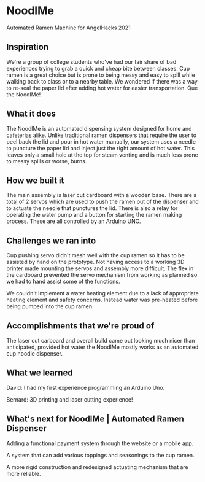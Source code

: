 # NoodlMe
Automated Ramen Machine for AngelHacks 2021

## Inspiration
We're a group of college students who've had our fair share of bad experiences trying to grab a quick and cheap bite between classes. Cup ramen is a great choice but is prone to being messy and easy to spill while walking back to class or to a nearby table. We wondered if there was a way to re-seal the paper lid after adding hot water for easier transportation. Que the NoodlMe!

## What it does
The NoodlMe is an automated dispensing system designed for home and cafeterias alike. Unlike traditional ramen dispensers that require the user to peel back the lid and pour in hot water manually, our system uses a needle to puncture the paper lid and inject just the right amount of hot water. This leaves only a small hole at the top for steam venting and is much less prone to messy spills or worse, burns.

## How we built it
The main assembly is laser cut cardboard with a wooden base. There are a total of 2 servos which are used to push the ramen out of the dispenser and to actuate the needle that punctures the lid. There is also a relay for operating the water pump and a button for starting the ramen making process. These are all controlled by an Arduino UNO.

## Challenges we ran into
Cup pushing servo didn't mesh well with the cup ramen so it has to be assisted by hand on the prototype. Not having access to a working 3D printer made mounting the servos and assembly more difficult. The flex in the cardboard prevented the servo mechanism from working as planned so we had to hand assist some of the functions.

We couldn't implement a water heating element due to a lack of appropriate heating element and safety concerns. Instead water was pre-heated before being pumped into the cup ramen.

## Accomplishments that we're proud of
The laser cut carboard and overall build came out looking much nicer than anticipated, provided hot water the NoodlMe mostly works as an automated cup noodle dispenser.

## What we learned
David: I had my first experience programming an Arduino Uno.

Bernard: 3D printing and laser cutting experience!

## What's next for NoodlMe | Automated Ramen Dispenser
Adding a functional payment system through the website or a mobile app.

A system that can add various toppings and seasonings to the cup ramen.

A more rigid construction and redesigned actuating mechanism that are more reliable.
